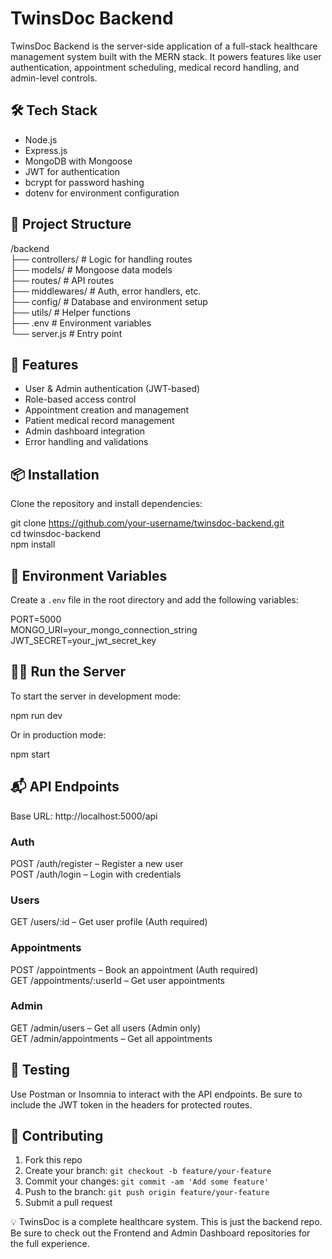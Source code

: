 # TwinsDoc Backend

TwinsDoc Backend is the server-side application of a full-stack healthcare management system built with the MERN stack. It powers features like user authentication, appointment scheduling, medical record handling, and admin-level controls.

## 🛠️ Tech Stack

- Node.js  
- Express.js  
- MongoDB with Mongoose  
- JWT for authentication  
- bcrypt for password hashing  
- dotenv for environment configuration  

## 📁 Project Structure

/backend  
├── controllers/      # Logic for handling routes  
├── models/           # Mongoose data models  
├── routes/           # API routes  
├── middlewares/      # Auth, error handlers, etc.  
├── config/           # Database and environment setup  
├── utils/            # Helper functions  
├── .env              # Environment variables  
└── server.js         # Entry point  

## 🚀 Features

- User & Admin authentication (JWT-based)  
- Role-based access control  
- Appointment creation and management  
- Patient medical record management  
- Admin dashboard integration  
- Error handling and validations  

## 📦 Installation

Clone the repository and install dependencies:

git clone https://github.com/your-username/twinsdoc-backend.git  
cd twinsdoc-backend  
npm install  

## 🔑 Environment Variables

Create a `.env` file in the root directory and add the following variables:

PORT=5000  
MONGO_URI=your_mongo_connection_string  
JWT_SECRET=your_jwt_secret_key  

## 🏃‍♂️ Run the Server

To start the server in development mode:

npm run dev  

Or in production mode:

npm start  

## 📬 API Endpoints

Base URL: http://localhost:5000/api

### Auth  
POST /auth/register – Register a new user  
POST /auth/login – Login with credentials  

### Users  
GET /users/:id – Get user profile (Auth required)  

### Appointments  
POST /appointments – Book an appointment (Auth required)  
GET /appointments/:userId – Get user appointments  

### Admin  
GET /admin/users – Get all users (Admin only)  
GET /admin/appointments – Get all appointments  

## 🧪 Testing

Use Postman or Insomnia to interact with the API endpoints. Be sure to include the JWT token in the headers for protected routes.

## 🙌 Contributing

1. Fork this repo  
2. Create your branch: `git checkout -b feature/your-feature`  
3. Commit your changes: `git commit -am 'Add some feature'`  
4. Push to the branch: `git push origin feature/your-feature`  
5. Submit a pull request  



💡 TwinsDoc is a complete healthcare system. This is just the backend repo. Be sure to check out the Frontend and Admin Dashboard repositories for the full experience.
